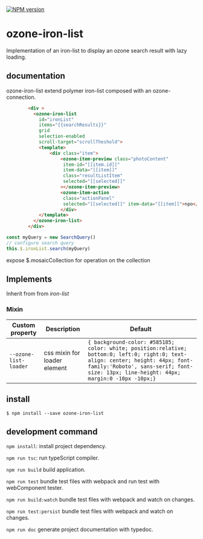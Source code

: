 [![NPM version][npm-image]][npm-url]

# ozone-iron-list

Implementation of an iron-list to display an ozone search result with lazy loading.

## documentation

 ozone-iron-list extend polymer iron-list composed with an ozone-connection.

 ```html
         <div >
           <ozone-iron-list
             id="ironList"
             items="{{searchResults}}"
             grid
             selection-enabled
             scroll-target="scrollTheshold">
             <template>
                 <div class="item">
                     <ozone-item-preview class="photoContent"
                      item-id="[[item.id]]"
                      item-data="[[item]]"
                      class="resultListItem"
                      selected="[[selected]]"
                     ></ozone-item-preview>
                     <ozone-item-action
                      class="actionPanel"
                      selected="[[selected]]" item-data="[[item]]">npo</ozone-item-action>
                     </div>
             </template>
           </ozone-iron-list>
         </div>
 ```
 ``` javascript
 const myQuery = new SearchQuery()
 // configure search query
 this.$.ironList.search(myQuery)
 ```
 expose $.mosaicCollection for operation on the collection

## Implements

Inherit from from  *iron-list*

  ### Mixin
  Custom property | Description | Default
  ----------------|-------------|----------
  `--ozone-list-loader`  | css mixin for loader element | `{ background-color: #585185; color: white; position:relative; bottom:0; left:0; right:0; text-align: center; height: 44px; font-family:'Roboto', sans-serif; font-size: 13px; line-height: 44px; margin:0 -10px -10px;}`


 ## install

 ```
 $ npm install --save ozone-iron-list
 ```


## development command

`npm install`: install project dependency.

`npm run tsc`: run typeScript compiler.

`npm run build` build application.

`npm run test` bundle test files with webpack and run test with webComponent tester.

`npm run build:watch` bundle test files with webpack and watch on changes.

`npm run test:persist` bundle test files with webpack and watch on changes.

`npm run doc` generate project documentation with typedoc.


[npm-image]: https://badge.fury.io/js/ozone-iron-list.svg
[npm-url]: https://npmjs.org/package/ozone-iron-list
